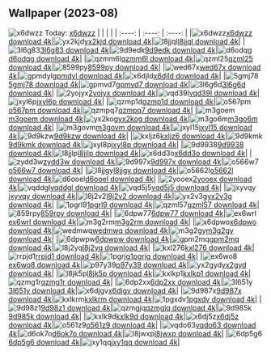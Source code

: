 ## Wallpaper (2023-08)
![x6dwzz](https://w.wallhaven.cc/full/x6/wallhaven-x6dwzz.png) Today: [x6dwzz](https://th.wallhaven.cc/small/x6/x6dwzz.jpg)
|      |      |      |
| :----: | :----: | :----: |
|![x6dwzz](https://th.wallhaven.cc/small/x6/x6dwzz.jpg)[x6dwzz download 4k](https://wallhaven.cc/w/x6dwzz)|![yx2kjd](https://th.wallhaven.cc/small/yx/yx2kjd.jpg)[yx2kjd download 4k](https://wallhaven.cc/w/yx2kjd)|![l8jjql](https://th.wallhaven.cc/small/l8/l8jjql.jpg)[l8jjql download 4k](https://wallhaven.cc/w/l8jjql)|
|![3l6g83](https://th.wallhaven.cc/small/3l/3l6g83.jpg)[3l6g83 download 4k](https://wallhaven.cc/w/3l6g83)|![9d9edk](https://th.wallhaven.cc/small/9d/9d9edk.jpg)[9d9edk download 4k](https://wallhaven.cc/w/9d9edk)|![d6odqg](https://th.wallhaven.cc/small/d6/d6odqg.jpg)[d6odqg download 4k](https://wallhaven.cc/w/d6odqg)|
|![qzmm6l](https://th.wallhaven.cc/small/qz/qzmm6l.jpg)[qzmm6l download 4k](https://wallhaven.cc/w/qzmm6l)|![qzml25](https://th.wallhaven.cc/small/qz/qzml25.jpg)[qzml25 download 4k](https://wallhaven.cc/w/qzml25)|![8599py](https://th.wallhaven.cc/small/85/8599py.jpg)[8599py download 4k](https://wallhaven.cc/w/8599py)|
|![wed67x](https://th.wallhaven.cc/small/we/wed67x.jpg)[wed67x download 4k](https://wallhaven.cc/w/wed67x)|![gpmdyl](https://th.wallhaven.cc/small/gp/gpmdyl.jpg)[gpmdyl download 4k](https://wallhaven.cc/w/gpmdyl)|![x6djld](https://th.wallhaven.cc/small/x6/x6djld.jpg)[x6djld download 4k](https://wallhaven.cc/w/x6djld)|
|![5gmj78](https://th.wallhaven.cc/small/5g/5gmj78.jpg)[5gmj78 download 4k](https://wallhaven.cc/w/5gmj78)|![gpmvd7](https://th.wallhaven.cc/small/gp/gpmvd7.jpg)[gpmvd7 download 4k](https://wallhaven.cc/w/gpmvd7)|![3l6g6d](https://th.wallhaven.cc/small/3l/3l6g6d.jpg)[3l6g6d download 4k](https://wallhaven.cc/w/3l6g6d)|
|![2yojyx](https://th.wallhaven.cc/small/2y/2yojyx.jpg)[2yojyx download 4k](https://wallhaven.cc/w/2yojyx)|![vqd39l](https://th.wallhaven.cc/small/vq/vqd39l.jpg)[vqd39l download 4k](https://wallhaven.cc/w/vqd39l)|![jxyl6p](https://th.wallhaven.cc/small/jx/jxyl6p.jpg)[jxyl6p download 4k](https://wallhaven.cc/w/jxyl6p)|
|![qzmp1d](https://th.wallhaven.cc/small/qz/qzmp1d.jpg)[qzmp1d download 4k](https://wallhaven.cc/w/qzmp1d)|![o567pm](https://th.wallhaven.cc/small/o5/o567pm.jpg)[o567pm download 4k](https://wallhaven.cc/w/o567pm)|![qzmpq7](https://th.wallhaven.cc/small/qz/qzmpq7.jpg)[qzmpq7 download 4k](https://wallhaven.cc/w/qzmpq7)|
|![m3goem](https://th.wallhaven.cc/small/m3/m3goem.jpg)[m3goem download 4k](https://wallhaven.cc/w/m3goem)|![yx2kog](https://th.wallhaven.cc/small/yx/yx2kog.jpg)[yx2kog download 4k](https://wallhaven.cc/w/yx2kog)|![m3go6m](https://th.wallhaven.cc/small/m3/m3go6m.jpg)[m3go6m download 4k](https://wallhaven.cc/w/m3go6m)|
|![m3govm](https://th.wallhaven.cc/small/m3/m3govm.jpg)[m3govm download 4k](https://wallhaven.cc/w/m3govm)|![jxyl15](https://th.wallhaven.cc/small/jx/jxyl15.jpg)[jxyl15 download 4k](https://wallhaven.cc/w/jxyl15)|![9d9kzw](https://th.wallhaven.cc/small/9d/9d9kzw.jpg)[9d9kzw download 4k](https://wallhaven.cc/w/9d9kzw)|
|![kxljz6](https://th.wallhaven.cc/small/kx/kxljz6.jpg)[kxljz6 download 4k](https://wallhaven.cc/w/kxljz6)|![9d9kmk](https://th.wallhaven.cc/small/9d/9d9kmk.jpg)[9d9kmk download 4k](https://wallhaven.cc/w/9d9kmk)|![jxyl8p](https://th.wallhaven.cc/small/jx/jxyl8p.jpg)[jxyl8p download 4k](https://wallhaven.cc/w/jxyl8p)|
|![9d9938](https://th.wallhaven.cc/small/9d/9d9938.jpg)[9d9938 download 4k](https://wallhaven.cc/w/9d9938)|![l8jjlp](https://th.wallhaven.cc/small/l8/l8jjlp.jpg)[l8jjlp download 4k](https://wallhaven.cc/w/l8jjlp)|![x6dd3o](https://th.wallhaven.cc/small/x6/x6dd3o.jpg)[x6dd3o download 4k](https://wallhaven.cc/w/x6dd3o)|
|![zydd3w](https://th.wallhaven.cc/small/zy/zydd3w.jpg)[zydd3w download 4k](https://wallhaven.cc/w/zydd3w)|![9d997x](https://th.wallhaven.cc/small/9d/9d997x.jpg)[9d997x download 4k](https://wallhaven.cc/w/9d997x)|![o566w7](https://th.wallhaven.cc/small/o5/o566w7.jpg)[o566w7 download 4k](https://wallhaven.cc/w/o566w7)|
|![l8jjgy](https://th.wallhaven.cc/small/l8/l8jjgy.jpg)[l8jjgy download 4k](https://wallhaven.cc/w/l8jjgy)|![o5662l](https://th.wallhaven.cc/small/o5/o5662l.jpg)[o5662l download 4k](https://wallhaven.cc/w/o5662l)|![d6ooel](https://th.wallhaven.cc/small/d6/d6ooel.jpg)[d6ooel download 4k](https://wallhaven.cc/w/d6ooel)|
|![2yooex](https://th.wallhaven.cc/small/2y/2yooex.jpg)[2yooex download 4k](https://wallhaven.cc/w/2yooex)|![vqddgl](https://th.wallhaven.cc/small/vq/vqddgl.jpg)[vqddgl download 4k](https://wallhaven.cc/w/vqddgl)|![vqd5j5](https://th.wallhaven.cc/small/vq/vqd5j5.jpg)[vqd5j5 download 4k](https://wallhaven.cc/w/vqd5j5)|
|![jxyvqy](https://th.wallhaven.cc/small/jx/jxyvqy.jpg)[jxyvqy download 4k](https://wallhaven.cc/w/jxyvqy)|![l8j2v2](https://th.wallhaven.cc/small/l8/l8j2v2.jpg)[l8j2v2 download 4k](https://wallhaven.cc/w/l8j2v2)|![yx2v3g](https://th.wallhaven.cc/small/yx/yx2v3g.jpg)[yx2v3g download 4k](https://wallhaven.cc/w/yx2v3g)|
|![1pgrl9](https://th.wallhaven.cc/small/1p/1pgrl9.jpg)[1pgrl9 download 4k](https://wallhaven.cc/w/1pgrl9)|![qzml57](https://th.wallhaven.cc/small/qz/qzml57.jpg)[qzml57 download 4k](https://wallhaven.cc/w/qzml57)|![859rpy](https://th.wallhaven.cc/small/85/859rpy.jpg)[859rpy download 4k](https://wallhaven.cc/w/859rpy)|
|![6dpw77](https://th.wallhaven.cc/small/6d/6dpw77.jpg)[6dpw77 download 4k](https://wallhaven.cc/w/6dpw77)|![ex6wrl](https://th.wallhaven.cc/small/ex/ex6wrl.jpg)[ex6wrl download 4k](https://wallhaven.cc/w/ex6wrl)|![m3g2rm](https://th.wallhaven.cc/small/m3/m3g2rm.jpg)[m3g2rm download 4k](https://wallhaven.cc/w/m3g2rm)|
|![x6dpwo](https://th.wallhaven.cc/small/x6/x6dpwo.jpg)[x6dpwo download 4k](https://wallhaven.cc/w/x6dpwo)|![wedmwq](https://th.wallhaven.cc/small/we/wedmwq.jpg)[wedmwq download 4k](https://wallhaven.cc/w/wedmwq)|![m3g2gy](https://th.wallhaven.cc/small/m3/m3g2gy.jpg)[m3g2gy download 4k](https://wallhaven.cc/w/m3g2gy)|
|![6dpwpw](https://th.wallhaven.cc/small/6d/6dpwpw.jpg)[6dpwpw download 4k](https://wallhaven.cc/w/6dpwpw)|![gpm2mq](https://th.wallhaven.cc/small/gp/gpm2mq.jpg)[gpm2mq download 4k](https://wallhaven.cc/w/gpm2mq)|![l8j2yq](https://th.wallhaven.cc/small/l8/l8j2yq.jpg)[l8j2yq download 4k](https://wallhaven.cc/w/l8j2yq)|
|![kxl276](https://th.wallhaven.cc/small/kx/kxl276.jpg)[kxl276 download 4k](https://wallhaven.cc/w/kxl276)|![rrpjd1](https://th.wallhaven.cc/small/rr/rrpjd1.jpg)[rrpjd1 download 4k](https://wallhaven.cc/w/rrpjd1)|![1pgrjg](https://th.wallhaven.cc/small/1p/1pgrjg.jpg)[1pgrjg download 4k](https://wallhaven.cc/w/1pgrjg)|
|![ex6wo8](https://th.wallhaven.cc/small/ex/ex6wo8.jpg)[ex6wo8 download 4k](https://wallhaven.cc/w/ex6wo8)|![p97y39](https://th.wallhaven.cc/small/p9/p97y39.jpg)[p97y39 download 4k](https://wallhaven.cc/w/p97y39)|![yx2gyd](https://th.wallhaven.cc/small/yx/yx2gyd.jpg)[yx2gyd download 4k](https://wallhaven.cc/w/yx2gyd)|
|![l8jk5p](https://th.wallhaven.cc/small/l8/l8jk5p.jpg)[l8jk5p download 4k](https://wallhaven.cc/w/l8jk5p)|![kxlkp1](https://th.wallhaven.cc/small/kx/kxlkp1.jpg)[kxlkp1 download 4k](https://wallhaven.cc/w/kxlkp1)|![qzmg1r](https://th.wallhaven.cc/small/qz/qzmg1r.jpg)[qzmg1r download 4k](https://wallhaven.cc/w/qzmg1r)|
|![6dp2xx](https://th.wallhaven.cc/small/6d/6dp2xx.jpg)[6dp2xx download 4k](https://wallhaven.cc/w/6dp2xx)|![3l651y](https://th.wallhaven.cc/small/3l/3l651y.jpg)[3l651y download 4k](https://wallhaven.cc/w/3l651y)|![x6djgv](https://th.wallhaven.cc/small/x6/x6djgv.jpg)[x6djgv download 4k](https://wallhaven.cc/w/x6djgv)|
|![9d987x](https://th.wallhaven.cc/small/9d/9d987x.jpg)[9d987x download 4k](https://wallhaven.cc/w/9d987x)|![kxlkrm](https://th.wallhaven.cc/small/kx/kxlkrm.jpg)[kxlkrm download 4k](https://wallhaven.cc/w/kxlkrm)|![1pgxdv](https://th.wallhaven.cc/small/1p/1pgxdv.jpg)[1pgxdv download 4k](https://wallhaven.cc/w/1pgxdv)|
|![9d98z1](https://th.wallhaven.cc/small/9d/9d98z1.jpg)[9d98z1 download 4k](https://wallhaven.cc/w/9d98z1)|![qzmgjq](https://th.wallhaven.cc/small/qz/qzmgjq.jpg)[qzmgjq download 4k](https://wallhaven.cc/w/qzmgjq)|![9d985k](https://th.wallhaven.cc/small/9d/9d985k.jpg)[9d985k download 4k](https://wallhaven.cc/w/9d985k)|
|![kxlk9d](https://th.wallhaven.cc/small/kx/kxlk9d.jpg)[kxlk9d download 4k](https://wallhaven.cc/w/kxlk9d)|![x6dj5z](https://th.wallhaven.cc/small/x6/x6dj5z.jpg)[x6dj5z download 4k](https://wallhaven.cc/w/x6dj5z)|![o561z9](https://th.wallhaven.cc/small/o5/o561z9.jpg)[o561z9 download 4k](https://wallhaven.cc/w/o561z9)|
|![vqdo63](https://th.wallhaven.cc/small/vq/vqdo63.jpg)[vqdo63 download 4k](https://wallhaven.cc/w/vqdo63)|![d6ok7o](https://th.wallhaven.cc/small/d6/d6ok7o.jpg)[d6ok7o download 4k](https://wallhaven.cc/w/d6ok7o)|![l8jwxp](https://th.wallhaven.cc/small/l8/l8jwxp.jpg)[l8jwxp download 4k](https://wallhaven.cc/w/l8jwxp)|
|![6dp5g6](https://th.wallhaven.cc/small/6d/6dp5g6.jpg)[6dp5g6 download 4k](https://wallhaven.cc/w/6dp5g6)|![jxy1qq](https://th.wallhaven.cc/small/jx/jxy1qq.jpg)[jxy1qq download 4k](https://wallhaven.cc/w/jxy1qq)|